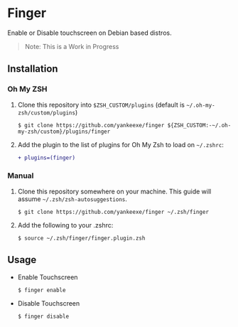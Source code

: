 # Finger

Enable or Disable touchscreen on Debian based distros.

> Note: This is a Work in Progress

## Installation

### Oh My ZSH

1. Clone this repository into `$ZSH_CUSTOM/plugins` (default is `~/.oh-my-zsh/custom/plugins`)
   ```
   $ git clone https://github.com/yankeexe/finger ${ZSH_CUSTOM:-~/.oh-my-zsh/custom}/plugins/finger
   ```

2. Add the plugin to the list of plugins for Oh My Zsh to load on `~/.zshrc`:

   ```diff
   + plugins=(finger)
   ```

### Manual

1. Clone this repository somewhere on your machine. This guide will assume `~/.zsh/zsh-autosuggestions`.
    ```
    $ git clone https://github.com/yankeexe/finger ~/.zsh/finger
    ```
2. Add the following to your .zshrc:
    ```
    $ source ~/.zsh/finger/finger.plugin.zsh
    ```

## Usage

* Enable Touchscreen
    ```
    $ finger enable
    ```

* Disable Touchscreen
    ```
    $ finger disable
    ```

